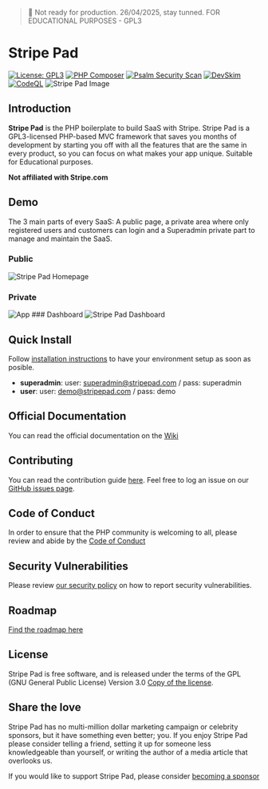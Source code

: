 > 👋 Not ready for production. 26/04/2025, stay tunned.
> FOR EDUCATIONAL PURPOSES - GPL3

#  Stripe Pad
[![License: GPL3](https://img.shields.io/github/license/natzar/Stripe-Pad)](https://github.com/natzar/Stripe-Pad/blob/main/LICENSE.md)
[![PHP Composer](https://github.com/natzar/Stripe-Pad/actions/workflows/php.yml/badge.svg)](https://github.com/natzar/Stripe-Pad/actions/workflows/php.yml)
[![Psalm Security Scan](https://github.com/natzar/Stripe-Pad/actions/workflows/psalm.yml/badge.svg)](https://github.com/natzar/Stripe-Pad/actions/workflows/psalm.yml)
[![DevSkim](https://github.com/natzar/Stripe-Pad/actions/workflows/devskim.yml/badge.svg)](https://github.com/natzar/Stripe-Pad/actions/workflows/devskim.yml)
[![CodeQL](https://github.com/natzar/Stripe-Pad/actions/workflows/github-code-scanning/codeql/badge.svg)](https://github.com/natzar/Stripe-Pad/actions/workflows/github-code-scanning/codeql)
![Stripe Pad Image](https://raw.githubusercontent.com/natzar/Stripe-Pad/main/cdn/img/open-graph.png)

## Introduction

**Stripe Pad** is the PHP boilerplate to build SaaS with Stripe. Stripe Pad is a GPL3-licensed PHP-based MVC framework that saves you months of development by starting you off with all the features that are the same in every product, so you can focus on what makes your app unique. Suitable for Educational purposes.


**Not affiliated with Stripe.com**


## Demo
The 3 main parts of every SaaS: A public page, a private area where only registered users and customers can login and a Superadmin private part to manage and maintain the SaaS.

### Public
![Stripe Pad Homepage](https://raw.githubusercontent.com/natzar/Stripe-Pad/main/cdn/demo/screenshot-demo-homepage.png)
### Private
![App](https://raw.githubusercontent.com/natzar/Stripe-Pad/main/cdn/demo/screenshot-private.png)
### Dashboard
![Stripe Pad Dashboard](https://raw.githubusercontent.com/natzar/Stripe-Pad/main/cdn/demo/screenshot-dashboard.png)



## Quick Install
Follow [installation instructions](https://github.com/natzar/Stripe-Pad/wiki/Installation) to have your environment setup as soon as posible.

- **superadmin**: user: superadmin@stripepad.com / pass: superadmin
- **user**: user: demo@stripepad.com / pass: demo

## Official Documentation

You can read the official documentation on the [Wiki](https://github.com/natzar/Stripe-Pad/wiki)

## Contributing

You can read the contribution guide [here](https://github.com/natzar/Stripe-Pad/blob/main/CONTRIBUTING.md). Feel free to log an issue on our [GitHub issues page](https://github.com/natzar/Stripe-Pad/issues).


## Code of Conduct

In order to ensure that the PHP community is welcoming to all, please review and abide by the [Code of Conduct](https://github.com/natzar/Stripe-Pad?tab=coc-ov-file)

## Security Vulnerabilities
Please review [our security policy](https://github.com/natzar/stripe-pad/security/policy) on how to report security vulnerabilities.

## Roadmap

[Find the roadmap here](https://github.com/natzar/Stripe-Pad/wiki)

## License
Stripe Pad is free software, and is released under the terms of the GPL (GNU General Public License) Version 3.0 [Copy of the license](LICENSE.txt).


## Share the love
Stripe Pad has no multi-million dollar marketing campaign or celebrity sponsors, but it have something even better; you. If you enjoy Stripe Pad please consider telling a friend, setting it up for someone less knowledgeable than yourself, or writing the author of a media article that overlooks us.

If you would like to support Stripe Pad, please consider [becoming a sponsor](https://github.com/sponsors/natzar)



